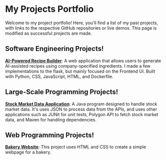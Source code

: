 # My Projects Portfolio

Welcome to my project portfolio! Here, you'll find a 
list of my past projects, with links to the respective 
GitHub repositories or live demos. This page is modified as 
successful projects are made. 

## Software Engineering Projects!
**[AI-Powered Recipe Builder](https://github.com/atteap/CSC395_Team1.git)**:
A web application that allows users to generate 
AI-assisted recipes using company-specified ingredients. I 
made a few implementations to the flask, but mainly focused 
on the Frontend UI. Built with Python, CSS, JavaScript, 
HTML, and Dockerfile.

## Large-Scale Programming Projects!
**[Stock Market Data Application](https://github.com/Muy-Fresco/labproject2.git)**:
A Java program designed to handle stock market data. It's uses JSON to process data from 
the APIs, and uses other applications such as JUNit for unit tests, Polygon API to fetch 
stock market data, and Maven for handling dependencies.

## Web Programming Projects!
**[Bakery Website](https://github.com/Muy-Fresco/Lab5CSS.git)**:
This project uses HTML and CSS to create a simple webpage for a bakery.   
